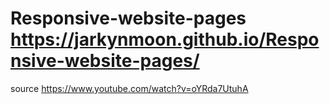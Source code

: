 # Responsive-website-pages https://jarkynmoon.github.io/Responsive-website-pages/

source 
https://www.youtube.com/watch?v=oYRda7UtuhA

